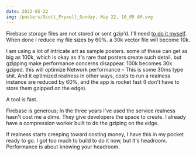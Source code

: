 ```yaml
---
date: 2022-05-22
img: /posters/Scott_Fryxell_Sunday, May 22, 10_05 AM.svg
---
```


Firebase storage files are not stored or sent gzip'd. I'll need [to do it myself](https://cloud.google.com/storage/docs/transcoding). When done I reduce my file sizes by 60%. a 30k vector file will become 10k.

I am using a lot of intricate art as sample posters. some of these can get as big as 100k, which is okay as it's rare that posters create such detail. but gzipping make performance concerns disappear. 100k becomes 30k gziped. this will optimize Network performance – This is some 30ms type shit. And it optimized realness in other ways, costs to run a realness instance are reduced by 60%, and the app is rocket fast (I don't have to store them gzipped on the edge).

A tool is fast.

Firebase is generous; In the three years I've used the service realness hasn't cost me a dime. They give developers the space to create. I already have a compression worker built to do the gziping on the edge.

If realness starts creeping toward costing money, I have this in my pocket ready to go. I got too much to build to do it now, but it's headroom. Performance is about knowing your headroom.
